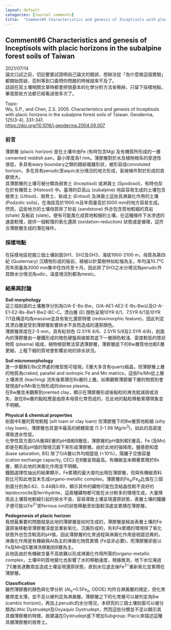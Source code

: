 ```yaml
---
layout: default
categories: [Journal comments]
title:  "Comment#5 Characteristics and genesis of Inceptisols with placic horizons in the subalpine forest soils of Taiwan"
---  
```

## Comment#6 Characteristics and genesis of Inceptisols with placic horizons in the subalpine forest soils of Taiwan  
2021/07/14  
論文口試之前，切記要嘗試證明自己論文的錯誤，想辦法從「為什麼做這個實驗」都開始質疑，否則等到口委問你問題的時候就來不及了。  
話說在寫土壤相關文章時都會把很基本的化學分析方法省略掉，只留下採樣地點，畢竟那些方法都已經看過很多次了。
  
Topic:  
Wu, S.P., and Chen, Z.S. 2005. Characteristics and genesis of Inceptisols with placic horizons in the subalpine forest soils of Taiwan. Geoderma, 125(3-4), 331-341.  
<a href="https://doi.org/10.1016/j.geoderma.2004.09.007" target="_blank">https://doi.org/10.1016/j.geoderma.2004.09.007</a>
  
### 前言  
薄膠層 (placic horizon) 是在土壤中由Fe (有時包含Mg) 及有機質所形成的一層cemented reddish pan，最小厚度為1 mm。薄膠層對於水及植物根系的穿透性很低，多具有wavy boundary之類的錯綜複雜形狀，被形容成convoluted horizon，多在具有perudic至aquic水分境況的地方形成，氣候條件對於形成的貢獻很大。  
具薄膠層的土壤可被分類為弱育土 (Inceptisol) 或淋澱土 (Spodosol)，有時也存在於有機質土 (Histosol) 中。臺灣的亞高山 (subalpine) 地區容易生成的土壤包含極育土 (Ultisol)、弱育土、新成土 (Entisol) 及淋澱土這些具淋澱化作用的土壤 (Podzolic soils)，在海拔高於1900 m且年雨量高於3000 mm的地方容易生成。然而，這些地方的土壤母質除了砂岩 (sandstone) 外亦包含質地較細的頁岩 (shale) 及板岩 (slate)，便有可能風化成質地較細的土壤，在這種條件下水滲透的速度較慢，提供一個較慢的氧化還原 (oxidation-reduction) 狀態或是循環，這符合薄膠層生成的潛在條件。  
  
### 採樣地點  
在採樣地區挖掘三個土壤剖面SH1、SH2及SH3，海拔1900-2100 m，母質為第四紀 (Quaternary) 沉積物形成的板岩，植被以針葉樹林如紅檜為主，年均溫10.7&deg;C而年雨量為3000 mm集中在四月至十月。因此除了SH3之水分境況為perudic外其餘水分境況為udic，溫度境況則都為mesic。  
  
### 結果與討論  
**Soil morphology**  
這三個剖面的土壤層序分別為O/A-E-Bs-Bw，O/A-AE1-AE2-E-Bs-Bw以及O-A-E1-E2-Bs-Bw1-Bw2-BC-C。漂白層 (E) 顏色呈現10YR 6/1、7.5YR 6/1及10YR 7/1且構造均為massive並具有氧化還原特徵 (redoximorphic feature)，因此判定其漂白層是受到薄膠層影響排水不良而造成的還原顏色。  
薄膠層厚度在2-5 mm，具有紅棕色 (2.5YR 4/6、2.5YR 5/8及2.5YR 4/8)，剖面內的薄膠層由一層鐵形成的暗色硬盤與接鄰其底下一層顏色較淺、密度較低的漿狀物質 (plasma) 組成，植物根部無法穿透薄膠層，薄膠層底下的Bw層質地也較E層更細，上粗下細的質地會影響此地的排水狀況。  
  
**Soil micromorphology**  
進一步觀察E/Bs交界處的微型態可發現，E層大多含有quartz結晶，但薄膠層上層的物質為craked, parallel and isotropic Fe and Mn matrics，這些Fe/Mn從上層土壤淋洗 (leaching) 流失後累積在Bs層的上層。如果觀察薄膠層下層的物質則會發現由Fe/Mn氧化物形成的dense plasma。  
在Bw層並未觀察到orented clay，顯示在薄膠層形成後黏粒的淋洗就減弱或消失，故在Bw層的黏粒應是由原本母質化育而成的，在此地的黏粒移動累積現象並不明顯。  
  
**Physical & chemical properties**  
剖面中E層的質地較粗 (silt loam or clay loam) 但薄膠層下的Bw層質地較細 (silty clay loam)，薄膠層也具當中最高的總體密度 (1.3-1.98 Mg/m<sup>3</sup>)，如此的高密度導致透水性低。  
化學性質方面O/A層與E層的pH值較B層低，薄膠層的pH值則較E層高，Fe (及Mn) 即是在較高pH值的環境沉澱下來形成薄膠層。由於此地的強降雨，鹽基飽和度 (base saturation, BS) 除了O/A層以外均相當低 (<10%)，陽離子交換容量 (cation exchange capacity, CEC) 在B層呈現最高。有機碳並未顯著累積於Bs層，顯示此地的淋澱化作用並不明顯。  
鐵鋁選擇性抽出的結果顯示，Fe累積的最大值均出現在薄膠層，但與有機碳資料對比可知此地並未生成organo-metallic complex。薄膠層的Fe<sub>o</sub>/Fe<sub>d</sub>比值在三個剖面分別為0.62、0.44與0.69，顯示其中的礦物可能包含結晶性較不良好的lepidocrocite及ferrihydrite，這兩種礦物都可能在水分較多的環境生成，大量降雨且土壤質地較細引起的排水不良，容易導致土壤呈現還原狀態，表層土壤的鐵離子便可能以Fe<sup>2+</sup>即ferrous ion的狀態移動至剖面較深處並累積在薄膠層。  
  
**Pedogenesis of placic horizon**  
我想最重要的問題就是此地的薄膠層是如何生成的，薄膠層是經由表層土壤的Fe還原後移動至薄膠層深度並重新氧化、沉澱形成的，有利Fe累積的環境除了氧化狀態外也包含較高的pH值。因此薄膠層的化育過程與淋澱化作用是相當迥異的，淋澱化作用是有機碳與Al為主的淋澱化物質累積 (Fe並非必要)，而薄膠層卻是以Fe及Mn從E層淋洗移動到B層為主。  
此地區由於有機碳含量不高故難以形成淋澱化作用所需的organo-metallic complex，土壤中的質地變化也影響了水的移動速度，根據推測，地下水位淹過了E層長達數周並造成土壤呈現還原狀態，直到水位退去後Fe<sup>2+</sup>重新氧化並累積在薄膠層。  
  
**Classification**  
雖然薄膠層的顏色與化學分析 (Al<sub>o</sub>+0.5Fe<sub>o</sub>, ODOE) 均符合淋澱層的規定，但化育層厚度太薄，並不足以被判定為淋澱層。薄膠層之下的化育層可以被判定為Bw (cambic horizon)，再加上perudic的水分境況，本研究的三個土壤剖面可以被分類為Lithic Dystrudept及Oxyaquic Dystrudept，然而這些分類並不足以顯示其具備薄膠層的特徵，故建議在Dystrudept底下增加Subgroup: Placic來描述這種具備薄膠層的弱育土。

